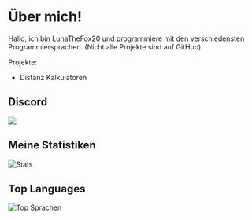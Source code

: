 # Über mich!

Hallo, ich bin LunaTheFox20 und programmiere mit den verschiedensten Programmiersprachen.
(Nicht alle Projekte sind auf GitHub)

Projekte:
- Distanz Kalkulatoren

## Discord

![](https://discord.c99.nl/widget/theme-3/705557092802625576.png)

## Meine Statistiken
![Stats](https://github-readme-stats.vercel.app/api?username=LunaTheFox20&count_private=true&show_icons=true&theme=radical)

## Top Languages  
[![Top Sprachen](https://github-readme-stats.vercel.app/api/top-langs/?username=LunaTheFox20)](https://github.com/LunaTheFox20/github-readme-stats)

